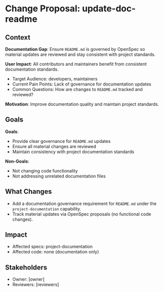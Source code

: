 # Change Proposal: update-doc-readme

## Context

**Documentation Gap**: Ensure `README.md` is governed by OpenSpec so material updates are reviewed
and stay consistent with project standards.

**User Impact**: All contributors and maintainers benefit from consistent documentation standards.
- Target Audience: developers, maintainers
- Current Pain Points: Lack of governance for documentation updates
- Common Questions: How are changes to `README.md` tracked and reviewed?

**Motivation**: Improve documentation quality and maintain project standards.

## Goals

**Goals**:
- Provide clear governance for `README.md` updates
- Ensure all material changes are reviewed
- Maintain consistency with project documentation standards

**Non-Goals**:
- Not changing code functionality
- Not addressing unrelated documentation files

## What Changes

- Add a documentation governance requirement for `README.md` under the `project-documentation` capability.
- Track material updates via OpenSpec proposals (no functional code changes).

## Impact

- Affected specs: project-documentation
- Affected code: none (documentation only)

## Stakeholders

- Owner: [owner]
- Reviewers: [reviewers]

